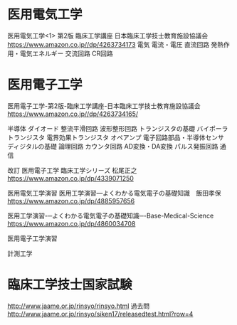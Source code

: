 
# 医用電気工学

医用電気工学<1> 第2版 臨床工学講座 日本臨床工学技士教育施設協議会
https://www.amazon.co.jp//dp/4263734173
電気
電流・電圧
直流回路
発熱作用・電気エネルギー
交流回路
CR回路


# 医用電子工学
医用電子工学-第2版-臨床工学講座-日本臨床工学技士教育施設協議会
https://www.amazon.co.jp//dp/4263734165/

半導体
ダイオード
整流平滑回路
波形整形回路
トランジスタの基礎
バイポーラトランジスタ
電界効果トランジスタ
オペアンプ
電子回路部品・半導体センサ
ディジタルの基礎
論理回路
カウンタ回路
AD変換・DA変換
パルス発振回路
通信

改訂 医用電子工学 臨床工学シリーズ 松尾正之
https://www.amazon.co.jp/dp/4339071250


医用電気工学演習
医用工学演習―よくわかる電気電子の基礎知識　飯田孝保
https://www.amazon.co.jp/dp/4885957656

医用工学演習-─よくわかる電気電子の基礎知識─-Base-Medical-Science
https://www.amazon.co.jp/dp/4860034708

医用電子工学演習


計測工学

# 臨床工学技士国家試験
http://www.jaame.or.jp/rinsyo/rinsyo.html
過去問
http://www.jaame.or.jp/rinsyo/siken17/releasedtest.html?row=4
